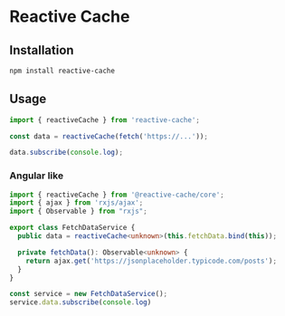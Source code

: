 # Reactive Cache

## Installation

```bash
npm install reactive-cache
```

## Usage

```typescript
import { reactiveCache } from 'reactive-cache';

const data = reactiveCache(fetch('https://...'));

data.subscribe(console.log);
```

### Angular like

```typescript
import { reactiveCache } from '@reactive-cache/core';
import { ajax } from 'rxjs/ajax';
import { Observable } from "rxjs";

export class FetchDataService {
  public data = reactiveCache<unknown>(this.fetchData.bind(this));

  private fetchData(): Observable<unknown> {
    return ajax.get('https://jsonplaceholder.typicode.com/posts');
  }
}

const service = new FetchDataService();
service.data.subscribe(console.log)
```